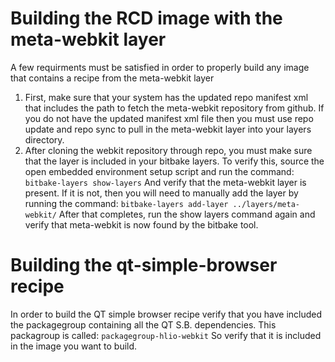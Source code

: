 # Building the RCD image with the meta-webkit layer
A few requirments must be satisfied in order to properly build any image that contains a recipe from the meta-webkit layer
1. First, make sure that your system has the updated repo manifest xml that includes the path to fetch the meta-webkit repository from github. If you do not have the updated manifest xml file then you must use repo update and repo sync to pull in the meta-webkit layer into your layers directory.
2. After cloning the webkit repository through repo, you must make sure that the layer is included in your bitbake layers. To verify this, source the open embedded environment setup script and run the command:
    `bitbake-layers show-layers`
And verify that the meta-webkit layer is present. If it is not, then you will need to manually add the layer by running the command:
    `bitbake-layers add-layer ../layers/meta-webkit/`
After that completes, run the show layers command again and verify that meta-webkit is now found by the bitbake tool.

# Building the qt-simple-browser recipe
In order to build the QT simple browser recipe verify that you have included the packagegroup containing all the QT S.B. dependencies. This packagroup is called: 
    `packagegroup-hlio-webkit`
So verify that it is included in the image you want to build.
